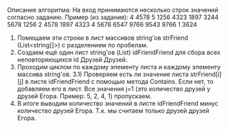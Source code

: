 Описание алгоритма:
На вход принимаются несколько строк значений согласно заданию. Пример (из задания):
4
4578 5 1256 4323 1897 3244 5678
1256 2 4578 1897
4323 4 5678 6547 9766 9543
9766 1 3624

1) Помещаем эти строки в лист массивов string'ов strFriend (List<string[]>) с разделением по пробелам.
2) Создаем ещё один лист string'ов (List<string>) idFriendFriend для сбора всех неповторяющихся id Друзей Друзей.
3) Проходим циклом по каждому элементу листа и каждому элементу массива string'ов.
    3.1) Проверяем есть ли значение листа strFriend[i][j] в листе idFriendFriend с помощью метода Contains. Если нет, то добавляем его в            лист. Все значения j=1 (это количество друзей у друзей Егора. Пример: 5, 2, 4, 1) пропускаем.
4) В итоге выводим количество значений в листе idFriendFriend минус количество друзей Егора. Т.к. мы считаем только друзей друзей Егора.
